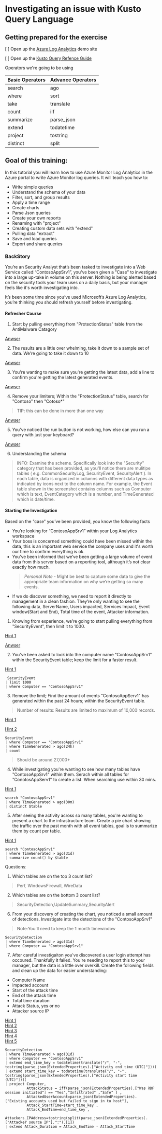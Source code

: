 # Investigating an issue with Kusto Query Language

## Getting prepared for the exercise

[ ] Open up the [Azure Log Analytics](http://aka.ms/LAdemo) demo site

[ ] Open up the [Kusto Query Refence Guide](https://docs.microsoft.com/en-us/azure/kusto/query/)


Operators  we're going to be using

Basic Operators     | Advance Operators    
--------- | ---------  
 search   | ago
 where    | sort
 take     | translate
 count    | iif
 summarize | parse_json
 extend | todatetime
 project | tostring
 distinct | split

## Goal of this training:

In this tutorial you will learn how to use Azure Monitor Log Analytics in the Azure portal to write Azure Monitor log queries. 
It will teach you how to:
- Write simple queries
- Understand the schema of your data
- Filter, sort, and group results
- Apply a time range
- Create charts
- Parse Json queries
- Create your own reports
- Renaming with "project"
- Creating custom data sets with "extend"
- Pulling data  "extract"
- Save and load queries
- Export and share queries

### BackStory
You’re an Security Analyst that’s been tasked to investigate into a Web Service called “ContosoAppSrv1”, you've been given a "Case" to investigate into a large up-take in volume on this server. Nothing is being alerted based on the security tools your team uses on a daily basis, but your manager feels like it's worth investigating into.

It’s been some time since you’ve used Microsoft’s Azure Log Analytics, you’re thinking you should refresh yourself before investigating.

#### Refresher Course

1. Start by pulling everything from "ProtectionStatus" table from the AntiMalware Catagory 

[Anwser](https://github.com/chboeh/MsftEntropy/blob/master/Training/Answers/KQLRefresher_1.md)

2. The results are a little over whelming, take it down to a sample set of data. We're going to take it down to 10

[Anwser](https://github.com/chboeh/MsftEntropy/blob/master/Training/Answers/KQLRefresher_2.md)


3. You're wanting to make sure you're getting the latest data, add a line to confirm you're getting the latest generated events.

[Anwser](https://github.com/chboeh/MsftEntropy/blob/master/Training/Answers/KQLRefresher_3.md)


4. Remove your limiters; Within the "ProtectionStatus" table, search for "Contoso" then "Cotoso*"
> TIP: this can be done in more than one way

[Anwser](https://github.com/chboeh/MsftEntropy/blob/master/Training/Answers/KQLRefresher_4.md)

5. You've noticed the run button is not working, how else can you run a query with just your keyboard?

[Anwser](https://github.com/chboeh/MsftEntropy/blob/master/Training/Answers/KQLRefresher_5.md)


6. Understanding the schema

> INFO: Examine the scheme. Specifically look into the "Security" category that has been provided, as you'll notice there are mulitlpe tables ( e.g. CommonSecurityLog, SecurityEvent, SecurityAlert ). In each table, data is organized in columns with different data types as indicated by icons next to the column name. For example, the Event table shown in the screenshot contains columns such as Computer which is text, EventCategory which is a number, and TimeGenerated which is date/time.

#### Starting the Investigation

Based on the "case" you’ve been provided, you know the following facts
-	You’re looking for “ContosoAppSrv1” within your Log Analytics workspace
-	Your boss is concerned something could have been missed within the data, this is an important web service the company uses and it's worth our time to confirm everything is ok.
-	You’ve been informed that we’ve been getting a large volume of event data from this server based on a reporting tool, although it’s not clear exactly how much.
    >	*Personal Note* - Might be best to capture some data to give the appropriate team information on why we’re getting so many events.
-	If we do discover something, we need to report it directly to management in a clean fashion. They’re only wanting to see the following data, ServerName, Users impacted, Services Impact, Event window(Start and End), Total time of the event, Attacker information.


1. Knowing from experience, we're going to start pulling everything from "SecurityEvent", then limit it to 1000.

[Hint 1](https://docs.microsoft.com/en-us/azure/kusto/query/limitoperator)



[Anwser](https://github.com/chboeh/MsftEntropy/blob/master/Training/Answers/KQLInvestigation_1.md)

2. You've been asked to look into the computer name "ContosoAppSrv1" within the SecurityEvent table; keep the limit for a faster result.

[Hint 1](https://docs.microsoft.com/en-us/azure/kusto/query/whereoperator)

~~~
 SecurityEvent
| limit 1000
| where Computer == "ContosoAppSrv1" 
~~~
3. Remove the limit; Find the amount of events "ContosoAppServ1" has generated within the past 24 hours; within the SecurityEvent table.

> Number of results: Results are limited to maximum of 10,000 records.

[Hint 1](https://docs.microsoft.com/en-us/azure/kusto/query/agofunction)

[Hint 2](https://docs.microsoft.com/en-us/azure/kusto/query/countoperator)

~~~
SecurityEvent 
| where Computer == "ContosoAppSrv1"
| where TimeGenerated > ago(24h) 
| count 
~~~
> Should be around 27,000+

4. While investigating you're wanting to see how many tables have "ContosoAppSrv1" within them. Serach within all tables for "ConotosAppServ1" to create a list. When searching use within 30 mins.

[Hint 1](https://docs.microsoft.com/en-us/azure/kusto/query/distinctoperator)
~~~
search "ContosoAppSrv1"
| where TimeGenerated > ago(30m) 
| distinct $table
~~~
5. After seeing the activity across so many tables, you're wanting to present a chart to the infrastructure team. Create a pie chart showing the traffic over the past month with all event tables, goal is to summarize them by count per table.

[Hint 1](https://docs.microsoft.com/en-us/azure/kusto/query/summarizeoperator)

~~~
search "ContosoAppSrv1" 
| where TimeGenerated > ago(31d) 
| summarize count() by $table 
~~~

Questions: 
 1. Which tables are on the top 3 count list?
> Perf, WindowsFirewall, WireData
 2. Which tables are on the bottom 3 count list?
> SecurityDetection,UpdateSummary,SecurityAlert

6. From your discovery of creating the chart, you noticed a small amount of detections. Investigate into the detections of the "ContosoAppSrv1"
>Note:You'll need to keep the 1 month timewindow

~~~~
SecurityDetection
| where TimeGenerated > ago(31d) 
| where Computer == "ContosoAppSrv1"
~~~~

7. After careful investigaiton you've discovered a user login attempt has occoured. Thankfully it failed.  You're needing to report this to your manager, but the data is a little over overkill. Create the following fields and clean up the data for easier understanding:

- Computer Name
- Impacted account
- Start of the attack time
- End of the attack time
- Total time duration
- Attack Status, yes or no
- Attacker source IP

[Hint 1](https://docs.microsoft.com/en-us/azure/kusto/query/projectoperator)  
[Hint 2](https://docs.microsoft.com/en-us/azure/kusto/query/parsejsonfunction)   
[Hint 3](https://docs.microsoft.com/en-us/azure/kusto/query/translatefunction)   
[Hint 4](https://docs.microsoft.com/en-us/azure/kusto/query/todatetimefunction)  
[Hint 5](https://docs.microsoft.com/en-us/azure/kusto/query/tostringfunction)  

~~~~
SecurityDetection
| where TimeGenerated > ago(31d) 
| where Computer == "ContosoAppSrv1"
| extend end_time_key = todatetime(translate("/", "-", tostring(parse_json(ExtendedProperties).["Activity end time (UTC)"])))
| extend start_time_key = todatetime(translate("/", "-", tostring(parse_json(ExtendedProperties).["Activity start time (UTC)"])))
| project Computer,
          AttackStatus = iff(parse_json(ExtendedProperties).["Was RDP session initiated"] == "Yes","Infiltrated" ,"Safe" ) ,
          AttackedUserAccount=parse_json(ExtendedProperties).["Existing accounts used but failed to sign in to host"],
          Attack_StartTime=start_time_key ,
          Attack_EndTime=end_time_key ,
          Attackers_IPAddress=tostring(split(parse_json(ExtendedProperties).["Attacker source IP"],":").[1])
| extend Attack_Duration = Attack_EndTime - Attack_StartTime      
~~~~
